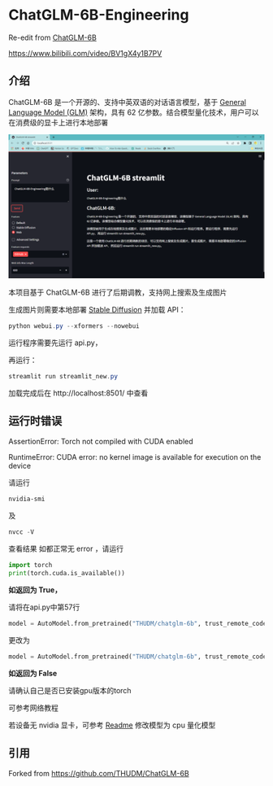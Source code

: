 # ChatGLM-6B-Engineering

Re-edit from [ChatGLM-6B](https://github.com/THUDM/ChatGLM-6B)

https://www.bilibili.com/video/BV1gX4y1B7PV

## 介绍

ChatGLM-6B 是一个开源的、支持中英双语的对话语言模型，基于 [General Language Model (GLM)](https://github.com/THUDM/GLM) 架构，具有 62 亿参数。结合模型量化技术，用户可以在消费级的显卡上进行本地部署

![img](demo.png "示例图片")

本项目基于 ChatGLM-6B 进行了后期调教，支持网上搜索及生成图片

生成图片则需要本地部署 [Stable Diffusion](https://github.com/AUTOMATIC1111/stable-diffusion-webui) 并加载 API：

```powershell
python webui.py --xformers --nowebui
```

运行程序需要先运行 api.py，

再运行：

```powershell
streamlit run streamlit_new.py
```

加载完成后在 http://localhost:8501/ 中查看

## 运行时错误

AssertionError: Torch not compiled with CUDA enabled

RuntimeError: CUDA error: no kernel image is available for execution on the device

请运行

```powershell
nvidia-smi
```

及

```powershell
nvcc -V
```

查看结果 如都正常无 error ，请运行

```python
import torch
print(torch.cuda.is_available())
```

**如返回为 True，**

请将在api.py中第57行

```python
model = AutoModel.from_pretrained("THUDM/chatglm-6b", trust_remote_code=True).quantize(4).half().cuda()
```

更改为

```python
model = AutoModel.from_pretrained("THUDM/chatglm-6b", trust_remote_code=True).half().cuda()
```

**如返回为 False**

请确认自己是否已安装gpu版本的torch

可参考网络教程

若设备无 nvidia 显卡，可参考 [Readme](https://github.com/THUDM/ChatGLM-6B/blob/main/README.md) 修改模型为 cpu 量化模型

## 引用

Forked from https://github.com/THUDM/ChatGLM-6B
